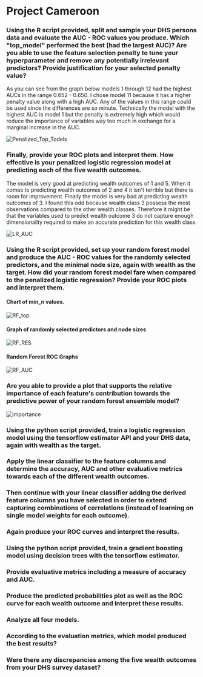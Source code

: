 # Project Cameroon


### Using the R script provided, split and sample your DHS persons data and evaluate the AUC - ROC values you produce. Which "top_model" performed the best (had the largest AUC)? Are you able to use the feature selection penalty to tune your hyperparameter and remove any potentially irrelevant predictors? Provide justification for your selected penalty value? 

As you can see from the graph below models 1 through 12 had the highest AUCs in the range 0.652 - 0.650. I chose model 11 because it has a higher penalty value along with a high AUC. Any of the values in this range could be used since the differences are so minute. Technically the model with the highest AUC is model 1 but the penalty is extremely high which would reduce the importance of variables way too much in exchange for a marginal increase in the AUC.

![Penalized_Top_Todels](top_models.PNG)


### Finally, provide your ROC plots and interpret them. How effective is your penalized logistic regression model at predicting each of the five wealth outcomes.

The model is very good at predicting wealth outcomes of 1 and 5. When it comes to predicting wealth outcomes of 2 and 4 it isn't terrible but there is room for improvement. Finally the model is very bad at predicting wealth outcomes of 3.
I found this odd because wealth class 3 possess the most observations compared to the other wealth classes. Therefore it might be that the variables used to predict wealth outcome 3 do not capture enough dimensionality required to make an accurate prediction for this wealth class.

![LR_AUC](lr_auc.png)



### Using the R script provided, set up your random forest model and produce the AUC - ROC values for the randomly selected predictors, and the minimal node size, again with wealth as the target. How did your random forest model fare when compared to the penalized logistic regression? Provide your ROC plots and interpret them.
#### Chart of min_n values.

![RF_top](rf_res_top_models1.PNG)

#### Graph of randomly selected predictors and node sizes

![RF_RES](rf_res.png)


#### Random Forest ROC Graphs


![RF_AUC](rf_auc.png)





### Are you able to provide a plot that supports the relative importance of each feature's contribution towards the predictive power of your random forest ensemble model?

![importance](last_rf_fit.png)

### Using the python script provided, train a logistic regression model using the tensorflow estimator API and your DHS data, again with wealth as the target.


### Apply the linear classifier to the feature columns and determine the accuracy, AUC and other evaluative metrics towards each of the different wealth outcomes.


### Then continue with your linear classifier adding the derived feature columns you have selected in order to extend capturing combinations of correlations (instead of learning on single model weights for each outcome).


### Again produce your ROC curves and interpret the results.


### Using the python script provided, train a gradient boosting model using decision trees with the tensorflow estimator. 


### Provide evaluative metrics including a measure of accuracy and AUC. 


### Produce the predicted probabilities plot as well as the ROC curve for each wealth outcome and interpret these results.


### Analyze all four models. 


### According to the evaluation metrics, which model produced the best results? 


### Were there any discrepancies among the five wealth outcomes from your DHS survey dataset?
